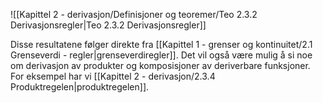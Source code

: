 
![[Kapittel 2 - derivasjon/Definisjoner og teoremer/Teo 2.3.2 Derivasjonsregler|Teo 2.3.2 Derivasjonsregler]]

Disse resultatene følger direkte fra [[Kapittel 1 - grenser og kontinuitet/2.1 Grenseverdi - regler|grenseverdiregler]]. Det vil også være mulig å si noe om derivasjon av produkter og komposisjoner av deriverbare funksjoner. For eksempel har vi [[Kapittel 2 - derivasjon/2.3.4 Produktregelen|produktregelen]].